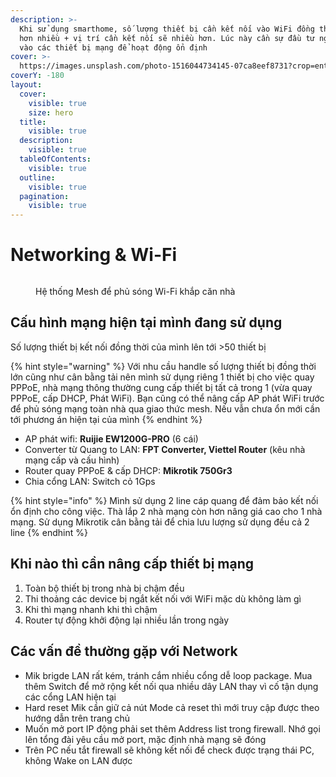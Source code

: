 ```yaml
---
description: >-
  Khi sử dụng smarthome, số lượng thiết bị cần kết nối vào WiFi đồng thời sẽ lớn
  hơn nhiều + vị trí cần kết nối sẽ nhiều hơn. Lúc này cần sự đầu tư nghiêm túc
  vào các thiết bị mạng để hoạt động ổn định
cover: >-
  https://images.unsplash.com/photo-1516044734145-07ca8eef8731?crop=entropy&cs=srgb&fm=jpg&ixid=M3wxOTcwMjR8MHwxfHNlYXJjaHw2fHxXaWZpfGVufDB8fHx8MTcxNjg4MzE0Mnww&ixlib=rb-4.0.3&q=85
coverY: -180
layout:
  cover:
    visible: true
    size: hero
  title:
    visible: true
  description:
    visible: true
  tableOfContents:
    visible: true
  outline:
    visible: true
  pagination:
    visible: true
---
```


# Networking & Wi-Fi

<figure><img src="../../.gitbook/assets/image (5).png" alt=""><figcaption><p>Hệ thống Mesh để phủ sóng Wi-Fi khắp căn nhà</p></figcaption></figure>

## Cấu hình mạng hiện tại mình đang sử dụng

Số lượng thiết bị kết nối đồng thời của mình lên tới >50 thiết bị

{% hint style="warning" %}
Với nhu cầu handle số lượng thiết bị đồng thời lớn cũng như cân bằng tải nên mình sử dụng riêng 1 thiết bị cho việc quay PPPoE, nhà mạng thông thường cung cấp thiết bị tất cả trong 1 (vừa quay PPPoE, cấp DHCP, Phát WiFi). Bạn cũng có thể nâng cấp AP phát WiFi trước để phủ sóng mạng toàn nhà qua giao thức mesh. Nếu vẫn chưa ổn mới cần tới phương án hiện tại của mình
{% endhint %}

* AP phát wifi: **Ruijie EW1200G-PRO** (6 cái)
* Converter từ Quang to LAN: **FPT Converter, Viettel Router** (kêu nhà mạng cấp và cấu hình)
* Router quay PPPoE & cấp DHCP: **Mikrotik 750Gr3**
* Chia cổng LAN: Switch cỏ 1Gps

{% hint style="info" %}
Mình sử dụng 2 line cáp quang để đảm bảo kết nối ổn định cho công việc. Thà lắp 2 nhà mạng còn hơn nâng giá cao cho 1 nhà mạng. Sử dụng Mikrotik cân bằng tải để chia lưu lượng sử dụng đều cả 2 line
{% endhint %}

## Khi nào thì cần nâng cấp thiết bị mạng

1. Toàn bộ thiết bị trong nhà bị chậm đều
2. Thi thoảng các device bị ngắt kết nối với WiFi mặc dù không làm gì
3. Khi thì mạng nhanh khi thì chậm
4. Router tự động khởi động lại nhiều lần trong ngày

## Các vấn đề thường gặp với Network

* Mik brigde LAN rất kém, tránh cắm nhiều cổng dễ loop package. Mua thêm Switch để mở rộng kết nối qua nhiều dây LAN thay vì cố tận dụng các cổng LAN hiện tại
* Hard reset Mik cần giữ cả nút Mode cả reset thì mới truy cập được theo hướng dẫn trên trang chủ
* Muốn mở port IP động phải set thêm Address list trong firewall. Nhớ gọi lên tổng đài yêu cầu mở port, mặc định nhà mạng sẽ đóng
* Trên PC nếu tắt firewall sẽ không kết nối để check được trạng thái PC, không Wake on LAN được

